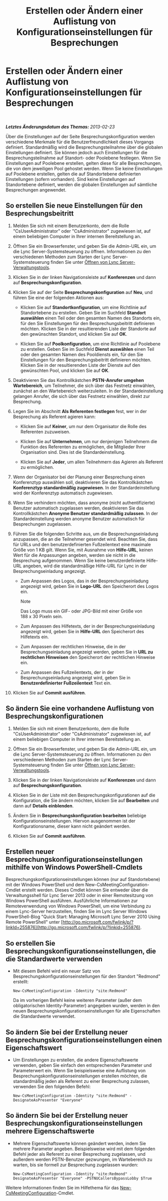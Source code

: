 ﻿---
title: Erstellen oder Ändern einer Auflistung von Konfigurationseinstellungen für Besprechungen
TOCTitle: Erstellen oder Ändern einer Auflistung von Konfigurationseinstellungen für Besprechungen
ms:assetid: ce6773c1-a0d5-4405-8e32-33a6f3a46a1a
ms:mtpsurl: https://technet.microsoft.com/de-de/library/JJ721889(v=OCS.15)
ms:contentKeyID: 49890946
ms.date: 05/19/2016
mtps_version: v=OCS.15
ms.translationtype: HT
---

# Erstellen oder Ändern einer Auflistung von Konfigurationseinstellungen für Besprechungen

 

_**Letztes Änderungsdatum des Themas:** 2013-02-23_

Über die Einstellungen auf der Seite Besprechungskonfiguration werden verschiedene Merkmale für die Benutzerfreundlichkeit dieses Vorgangs definiert. Standardmäßig wird die Besprechungsteilnahme über die globalen Einstellungen definiert. Sie können jedoch auch Einstellungen für die Besprechungsteilnahme auf Standort- oder Poolebene festlegen. Wenn Sie Einstellungen auf Poolebene erstellen, gelten diese für alle Besprechungen, die von dem jeweiligen Pool gehostet werden. Wenn Sie keine Einstellungen auf Poolebene erstellen, gelten die auf Standortebene definierten Einstellungen (sofern vorhanden). Sind keine Einstellungen auf Standortebene definiert, werden die globalen Einstellungen auf sämtliche Besprechungen angewendet.

## So erstellen Sie neue Einstellungen für den Besprechungsbeitritt

1.  Melden Sie sich mit einem Benutzerkonto, dem die Rolle "CsUserAdministrator" oder "CsAdministrator" zugewiesen ist, auf einem beliebigen Computer in Ihrer internen Bereitstellung an.

2.  Öffnen Sie ein Browserfenster, und geben Sie die Admin-URL ein, um die Lync Server-Systemsteuerung zu öffnen. Informationen zu den verschiedenen Methoden zum Starten der Lync Server-Systemsteuerung finden Sie unter [Öffnen von Lync Server-Verwaltungstools](lync-server-2013-open-lync-server-administrative-tools.md).

3.  Klicken Sie in der linken Navigationsleiste auf **Konferenzen** und dann auf **Besprechungskonfiguration**.

4.  Klicken Sie auf der Seite **Besprechungskonfiguration** auf **Neu**, und führen Sie eine der folgenden Aktionen aus:
    
      - Klicken Sie auf **Standortkonfiguration**, um eine Richtlinie auf Standortebene zu erstellen. Geben Sie im Suchfeld **Standort auswählen** einen Teil oder den gesamten Namen des Standorts ein, für den Sie Einstellungen für den Besprechungsbeitritt definieren möchten. Klicken Sie in der resultierenden Liste der Standorte auf den gewünschten Standort, und klicken Sie auf **OK**.
    
      - Klicken Sie auf **Poolkonfiguration**, um eine Richtlinie auf Poolebene zu erstellen. Geben Sie im Suchfeld **Dienst auswählen** einen Teil oder den gesamten Namen des Pooldiensts ein, für den Sie Einstellungen für den Besprechungsbeitritt definieren möchten. Klicken Sie in der resultierenden Liste der Dienste auf den gewünschten Pool, und klicken Sie auf **OK**.

5.  Deaktivieren Sie das Kontrollkästchen **PSTN-Anrufer umgehen Wartebereich**, um Teilnehmer, die sich über das Festnetz einwählen, zunächst an den Wartebereich weiterzuleiten. In der Standardeinstellung gelangen Anrufer, die sich über das Festnetz einwählen, direkt zur Besprechung.

6.  Legen Sie im Abschnitt **Als Referenten festlegen** fest, wer in der Besprechung als Referent agieren kann:
    
      - Klicken Sie auf **Keiner**, um nur dem Organisator die Rolle des Referenten zuzuweisen.
    
      - Klicken Sie auf **Unternehmen**, um nur denjenigen Teilnehmern die Funktion des Referenten zu ermöglichen, die Mitglieder Ihrer Organisation sind. Dies ist die Standardeinstellung.
    
      - Klicken Sie auf **Jeder**, um allen Teilnehmern das Agieren als Referent zu ermöglichen.

7.  Wenn der Organisator bei der Planung einer Besprechung einen Konferenztyp auswählen soll, deaktivieren Sie das Kontrollkästchen **Konferenztyp standardmäßig zugewiesen**. In der Standardeinstellung wird der Konferenztyp automatisch zugewiesen.

8.  Wenn Sie verhindern möchten, dass anonyme (nicht authentifizierte) Benutzer automatisch zugelassen werden, deaktivieren Sie das Kontrollkästchen **Anonyme Benutzer standardmäßig zulassen**. In der Standardeinstellung werden anonyme Benutzer automatisch für Besprechungen zugelassen.

9.  Führen Sie die folgenden Schritte aus, um die Besprechungseinladung anzupassen, die an die Teilnehmer gesendet wird. Beachten Sie, dass für URLs und den benutzerdefinierten Fußzeilentext eine maximale Größe von 1 KB gilt. Wenn Sie, mit Ausnahme von **Hilfe-URL**, keinen Wert für die Anpassungen angeben, werden sie nicht in die Besprechung aufgenommen. Wenn Sie keine benutzerdefinierte Hilfe-URL angeben, wird die standardmäßige Hilfe-URL für Lync in der Besprechungseinladung angezeigt.
    
      - Zum Anpassen des Logos, das in der Besprechungseinladung angezeigt wird, geben Sie in **Logo-URL** den Speicherort des Logos ein.
        

        > [!NOTE]
        > Das Logo muss ein GIF- oder JPG-Bild mit einer Größe von 188&nbsp;x&nbsp;30&nbsp;Pixeln sein.

    
      - Zum Anpassen des Hilfetexts, der in der Besprechungseinladung angezeigt wird, geben Sie in **Hilfe-URL** den Speicherort des Hilfetexts ein.
    
      - Zum Anpassen der rechtlichen Hinweise, die in der Besprechungseinladung angezeigt werden, geben Sie in **URL zu rechtlichen Hinweisen** den Speicherort der rechtlichen Hinweise ein.
    
      - Zum Anpassen des Fußzeilentexts, der in der Besprechungseinladung angezeigt wird, geben Sie in **Benutzerdefinierter Fußzeilentext** Text ein.

10. Klicken Sie auf **Commit ausführen**.

## So ändern Sie eine vorhandene Auflistung von Besprechungskonfigurationen

1.  Melden Sie sich mit einem Benutzerkonto, dem die Rolle "CsUserAdministrator" oder "CsAdministrator" zugewiesen ist, auf einem beliebigen Computer in Ihrer internen Bereitstellung an.

2.  Öffnen Sie ein Browserfenster, und geben Sie die Admin-URL ein, um die Lync Server-Systemsteuerung zu öffnen. Informationen zu den verschiedenen Methoden zum Starten der Lync Server-Systemsteuerung finden Sie unter [Öffnen von Lync Server-Verwaltungstools](lync-server-2013-open-lync-server-administrative-tools.md).

3.  Klicken Sie in der linken Navigationsleiste auf **Konferenzen** und dann auf **Besprechungskonfiguration**.

4.  Klicken Sie in der Liste mit den Besprechungskonfigurationen auf die Konfiguration, die Sie ändern möchten, klicken Sie auf **Bearbeiten** und dann auf **Details einblenden**.

5.  Ändern Sie in **Besprechungskonfiguration bearbeiten** beliebige Konfigurationseinstellungen. Hiervon ausgenommen ist der Konfigurationsname, dieser kann nicht geändert werden.

6.  Klicken Sie auf **Commit ausführen**.

## Erstellen neuer Besprechungskonfigurationseinstellungen mithilfe von Windows PowerShell-Cmdlets

Besprechungskonfigurationseinstellungen können (nur auf Standortebene) mit der Windows PowerShell und dem New-CsMeetingConfiguration-Cmdlet erstellt werden. Dieses Cmdlet können Sie entweder über die Verwaltungsshell für Lync Server 2013 oder in einer Remotesitzung von Windows PowerShell ausführen. Ausführliche Informationen zur Remoteverwendung von Windows PowerShell, um eine Verbindung zu einem Lync-Server herzustellen, finden Sie im Lync Server Windows PowerShell-Blog "Quick Start: Managing Microsoft Lync Server 2010 Using Remote PowerShell" unter [http://go.microsoft.com/fwlink/p/?linkId=255876](http://go.microsoft.com/fwlink/p/?linkid=255876).

## So erstellen Sie Besprechungskonfigurationseinstellungen, die die Standardwerte verwenden

  - Mit diesem Befehl wird ein neuer Satz von Besprechungskonfigurationseinstellungen für den Standort "Redmond" erstellt:
    
        New-CsMeetingConfiguration -Identity "site:Redmond"
    
    Da im vorherigen Befehl keine weiteren Parameter (außer dem obligatorischen Identity-Parameter) angegeben wurden, werden in den neuen Besprechungskonfigurationseinstellungen für alle Eigenschaften die Standardwerte verwendet.

## So ändern Sie bei der Erstellung neuer Besprechungskonfigurationseinstellungen einen Eigenschaftswert

  - Um Einstellungen zu erstellen, die andere Eigenschaftswerte verwenden, geben Sie einfach den entsprechenden Parameter und Parameterwert ein. Wenn Sie beispielsweise eine Auflistung von Besprechungskonfigurationseinstellungen erstellen möchten, die standardmäßig jeden als Referent zu einer Besprechung zulassen, verwenden Sie den folgenden Befehl:
    
        New-CsMeetingConfiguration -Identity "site:Redmond" -DesignateAsPresenter "Everyone"

## So ändern Sie bei der Erstellung neuer Besprechungskonfigurationseinstellungen mehrere Eigenschaftswerte

  - Mehrere Eigenschaftswerte können geändert werden, indem Sie mehrere Parameter angeben. Beispielsweise wird mit dem folgenden Befehl jeder als Referent zu einer Besprechung zugelassen, und außerdem werden PSTN-Benutzer gezwungen, im Wartebereich zu warten, bis sie formell zur Besprechung zugelassen wurden:
    
        New-CsMeetingConfiguration -Identity "site:Redmond" -DesignateAsPresenter "Everyone" -PSTNUCallersBypassLobby $True

Weitere Informationen finden Sie im Hilfethema für das [New-CsMeetingConfiguration](https://docs.microsoft.com/en-us/powershell/module/skype/New-CsMeetingConfiguration)-Cmdlet.

